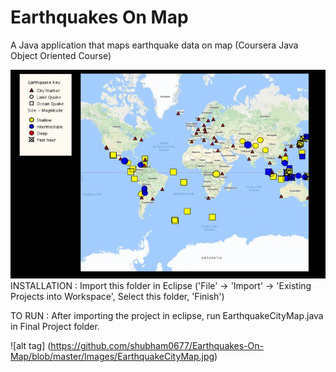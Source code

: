 # Earthquakes On Map
A Java application that maps earthquake data on map (Coursera Java Object Oriented Course)

<img src="https://github.com/shubham0677/Earthquakes-On-Map/blob/master/Images/EarthquakeCityMap.jpg" alt="Project screenshot"/>
INSTALLATION :
Import this folder in Eclipse ('File' -> 'Import' -> 'Existing Projects into
Workspace', Select this folder, 'Finish')

TO RUN : 
After importing the project in eclipse, run EarthquakeCityMap.java in Final Project folder.

![alt tag] (https://github.com/shubham0677/Earthquakes-On-Map/blob/master/Images/EarthquakeCityMap.jpg)



